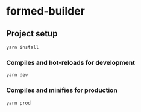 # formed-builder

## Project setup
```
yarn install
```

### Compiles and hot-reloads for development
```
yarn dev
```

### Compiles and minifies for production
```
yarn prod
```
